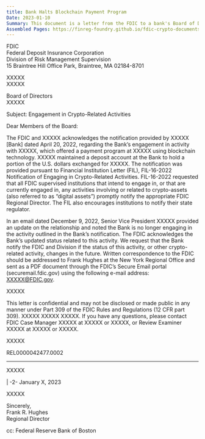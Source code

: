 ```yaml
---
title: Bank Halts Blockchain Payment Program
Date: 2023-01-10
Summary: This document is a letter from the FDIC to a bank's Board of Directors acknowledging the bank's notification about its engagement in crypto-related activities with a company that offered a payment program using blockchain technology. The letter references the bank's compliance with FIL-16-2022, which requires FDIC-supervised institutions to notify the FDIC about crypto-related activities. The FDIC acknowledges that the bank is no longer engaging in the previously notified crypto activity, as communicated in an email from a Senior Vice President. The FDIC requests that the bank provide notification if it resumes this activity or engages in other crypto-related activities in the future, and provides instructions for submitting such notifications. (AI-generated)
Assembled Pages: https://finreg-foundry.github.io/fdic-crypto-documents//assets/assembled_pages/document_42477.pdf
---
```

FDIC  
Federal Deposit Insurance Corporation  
Division of Risk Management Supervision  
15 Braintree Hill Office Park, Braintree, MA 02184-8701  

XXXXX  
XXXXX  

Board of Directors  
XXXXX  

Subject: Engagement in Crypto-Related Activities  

Dear Members of the Board:  

The FDIC and XXXXX acknowledges the notification provided by XXXXX [Bank] dated April 20, 2022, regarding the Bank’s engagement in activity with XXXXX, which offered a payment program at XXXXX using blockchain technology. XXXXX maintained a deposit account at the Bank to hold a portion of the U.S. dollars exchanged for XXXXX. The notification was provided pursuant to Financial Institution Letter (FIL), FIL-16-2022 Notification of Engaging in Crypto-Related Activities. FIL-16-2022 requested that all FDIC supervised institutions that intend to engage in, or that are currently engaged in, any activities involving or related to crypto-assets (also referred to as “digital assets”) promptly notify the appropriate FDIC Regional Director. The FIL also encourages institutions to notify their state regulator.  

In an email dated December 9, 2022, Senior Vice President XXXXX provided an update on the relationship and noted the Bank is no longer engaging in the activity outlined in the Bank’s notification. The FDIC acknowledges the Bank’s updated status related to this activity. We request that the Bank notify the FDIC and Division if the status of this activity, or other crypto-related activity, changes in the future. Written correspondence to the FDIC should be addressed to Frank Hughes at the New York Regional Office and sent as a PDF document through the FDIC’s Secure Email portal (securemail.fdic.gov) using the following e-mail address: XXXXX@FDIC.gov.  

XXXXX  

This letter is confidential and may not be disclosed or made public in any manner under Part 309 of the FDIC Rules and Regulations (12 CFR part 309). XXXXX XXXXX XXXXX. If you have any questions, please contact FDIC Case Manager XXXXX at XXXXX or XXXXX, or Review Examiner XXXXX at XXXXX or XXXXX.  

XXXXX  

REL0000042477.0002

---

XXXXX

| -2-                      January X, 2023

XXXXX

Sincerely,  
Frank R. Hughes  
Regional Director  

cc:  Federal Reserve Bank of Boston